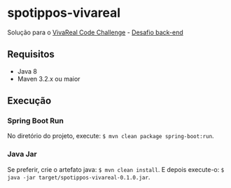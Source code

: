 # spotippos-vivareal
Solução para o [VivaReal Code Challenge](https://github.com/VivaReal/code-challenge) - [Desafio back-end](https://github.com/VivaReal/code-challenge/blob/master/backend.md)

## Requisitos

- Java 8
- Maven 3.2.x ou maior

## Execução

### Spring Boot Run
No diretório do projeto, execute: `$ mvn clean package spring-boot:run`.

### Java Jar
Se preferir, crie o artefato java: `$ mvn clean install`. E depois execute-o: `$ java -jar target/spotippos-vivareal-0.1.0.jar`.

